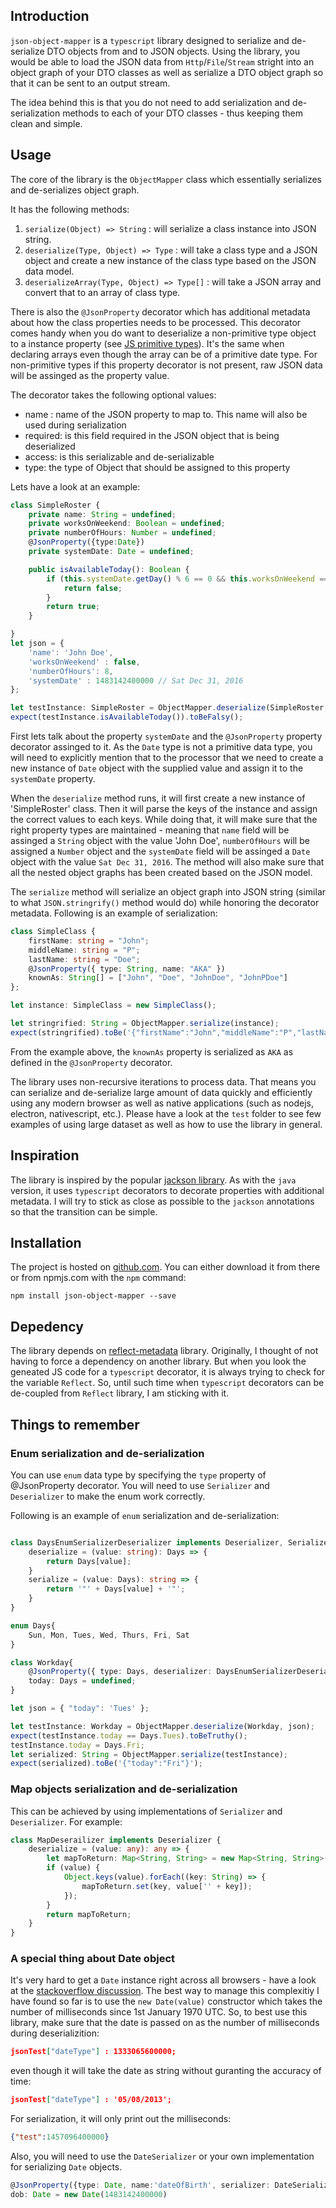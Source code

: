 ## Introduction
`json-object-mapper` is a `typescript` library designed to serialize and 
de-serialize DTO objects from and to JSON objects. Using the library, you would 
be able to load the JSON data from `Http`/`File`/`Stream` stright 
into an object graph of your DTO classes as well as serialize a DTO object graph 
so that it can be sent to an output stream. 

The idea behind this is that you do not need to add serialization and 
de-serialization methods to each of your DTO classes - thus keeping them clean 
and simple.

## Usage

The core of the library is the `ObjectMapper` class which essentially serializes and
de-serializes object graph.

It has the following methods:


1. `serialize(Object) => String` : will serialize a class instance into JSON string.
2. `deserialize(Type, Object) => Type` : will take a class type and a JSON object
and create a new instance of the class type based on the JSON data model.
3. `deserializeArray(Type, Object) => Type[]` : will take a JSON array and convert that to an array of class type.

There is also the `@JsonProperty` decorator which has additional metadata about
how the class properties needs to be processed. This decorator comes handy when
you do want to deserialize a non-primitive type object to a instance property
(see [JS primitive types](https://developer.mozilla.org/en-US/docs/Web/JavaScript/Data_structures#Primitive_values)).
It's the same when declaring arrays even though the array can be of a primitive date type.
For non-primitive types if this property decorator is not present, raw JSON data
will be assinged as the property value.

The decorator takes the following optional values:
* name : name of the JSON property to map to. This name will also be used during serialization
* required: is this field required in the JSON object that is being deserialized
* access: is this serializable and de-serializable
* type: the type of Object that should be assigned to this property

Lets have a look at an example:

```typescript
class SimpleRoster {
    private name: String = undefined;
    private worksOnWeekend: Boolean = undefined;
    private numberOfHours: Number = undefined;
    @JsonProperty({type:Date})
    private systemDate: Date = undefined;

    public isAvailableToday(): Boolean {
        if (this.systemDate.getDay() % 6 == 0 && this.worksOnWeekend == false) {
            return false;
        }
        return true;
    }

}
let json = {
    'name': 'John Doe',
    'worksOnWeekend' : false,
    'numberOfHours': 8,
    'systemDate' : 1483142400000 // Sat Dec 31, 2016
};

let testInstance: SimpleRoster = ObjectMapper.deserialize(SimpleRoster, json);
expect(testInstance.isAvailableToday()).toBeFalsy();
```

First lets talk about the property `systemDate` and the `@JsonProperty` property decorator assinged 
to it. As the `Date` type is not a primitive data type, you will need to explicitly mention that 
to the processor that we need to create a new instance of `Date` object with the supplied value and
assign it to the `systemDate` property.

When the `deserialize` method runs, it will first create a new instance of 'SimpleRoster' class.
Then it will parse the keys of the instance and assign the correct values to 
each keys. While doing that, it will make sure that the right property types are maintained -
meaning that `name` field will be assinged a `String` object with the value 'John Doe', `numberOfHours` will be assigned
a `Number` object and the `systemDate` field will be assinged a `Date` object with the value
`Sat Dec 31, 2016`. The method will also make sure that all the nested object graphs has been
created based on the JSON model.

The `serialize` method will serialize an object graph into JSON string (similar to what `JSON.stringrify()`
method would do) while honoring the decorator metadata. Following is an example of serialization:

```typescript
class SimpleClass {
    firstName: string = "John";
    middleName: string = "P";
    lastName: string = "Doe";
    @JsonProperty({ type: String, name: "AKA" })
    knownAs: String[] = ["John", "Doe", "JohnDoe", "JohnPDoe"]
};

let instance: SimpleClass = new SimpleClass();

let stringrified: String = ObjectMapper.serialize(instance);
expect(stringrified).toBe('{"firstName":"John","middleName":"P","lastName":"Doe","AKA":["John","Doe","JohnDoe","JohnPDoe"]}');
```

From the example above, the `knownAs` property is serialized as `AKA` as defined in the `@JsonProperty` 
decorator.

The library uses non-recursive iterations to process data. That means you can 
serialize and de-serialize large amount of data quickly and efficiently using any 
modern browser as well as native applications (such as nodejs, electron, 
nativescript, etc.). Please have a look at the `test` folder to see few examples
of using large dataset as well as how to use the library in general. 


## Inspiration
The library is inspired by the popular [jackson library](http://wiki.fasterxml.com/JacksonHome).
As with the `java` version, it uses `typescript` decorators to decorate properties with additional metadata.
I will try to stick as close as possible to the `jackson` annotations so that the transition can be simple.

## Installation
The project is hosted on [github.com](https://github.com/shakilsiraj/json-object-mapper). You can either download it from there or from npmjs.com with the `npm` command:
```
npm install json-object-mapper --save
```
## Depedency
The library depends on [reflect-metadata](https://www.npmjs.com/package/reflect-metadata) library. 
Originally, I thought of not having to force a dependency on another library.
But when you look the geneated JS code for a `typescript` decorator, 
it is always trying to check for the variable `Reflect`. So, until such time when
`typescript` decorators can be de-coupled from `Reflect` library, I am sticking with it.

## Things to remember
### Enum serialization and de-serialization
You can use `enum` data type by specifying the `type` property of @JsonProperty decorator.
You will need to use `Serializer` and `Deserializer` to make the enum work correctly.

Following is an example of `enum` serialization and de-serialization:

```typescript

class DaysEnumSerializerDeserializer implements Deserializer, Serializer{
    deserialize = (value: string): Days => {
        return Days[value];
    }
    serialize = (value: Days): string => {
        return '"' + Days[value] + '"';
    }
}

enum Days{
    Sun, Mon, Tues, Wed, Thurs, Fri, Sat
}  

class Workday{
    @JsonProperty({ type: Days, deserializer: DaysEnumSerializerDeserializer, serializer: DaysEnumSerializerDeserializer})
    today: Days = undefined;
}        

let json = { "today": 'Tues' };

let testInstance: Workday = ObjectMapper.deserialize(Workday, json);
expect(testInstance.today == Days.Tues).toBeTruthy();
testInstance.today = Days.Fri;
let serialized: String = ObjectMapper.serialize(testInstance);
expect(serialized).toBe('{"today":"Fri"}');

```

### Map objects serialization and de-serialization
This can be achieved by using implementations of `Serializer` and `Deserializer`. For example:

```typescript
class MapDeserailizer implements Deserializer {
    deserialize = (value: any): any => {
        let mapToReturn: Map<String, String> = new Map<String, String>();
        if (value) {
            Object.keys(value).forEach((key: String) => {
                mapToReturn.set(key, value['' + key]);
            });
        }
        return mapToReturn;
    }
}

```

### A special thing about Date object
It's very hard to get a `Date` instance right across all browsers - 
have a look at the [stackoverflow discussion](http://stackoverflow.com/questions/2587345/why-does-date-parse-give-incorrect-results).
The best way to manage this complexitiy I have found so far is to use the 
`new Date(value)` constructor which takes the number of milliseconds since 
1st January 1970 UTC. So, to best use this library, make sure that the date is 
passed on as the number of milliseconds during deserializition:
```json
jsonTest["dateType"] : 1333065600000;
```
even though it will take the date as string without guranting the accuracy of time:
```json
jsonTest["dateType"] : '05/08/2013';
```
For serialization, it will only print out the milliseconds:
```json
{"test":1457096400000}
```
Also, you will need to use the `DateSerializer` or your own implementation for serializing `Date` objects. 
```typescript
@JsonProperty({type: Date, name:'dateOfBirth', serializer: DateSerializer})
dob: Date = new Date(1483142400000)
```

